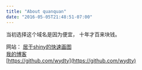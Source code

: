 ```yaml
---
title: "About quanquan"
date: "2016-05-05T21:48:51-07:00"
---
```


当初选择这个域名是因为便宜， 
十年才百来块钱。

网站：
[居于shiny的快速画图](www.qplot.cn:3838)  
[我的博客](www.yquan.win)  
[https://github.com/wydty](https://github.com/wydty)



